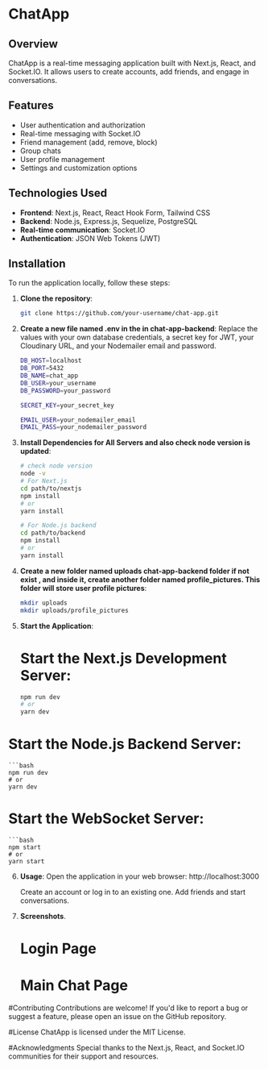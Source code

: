 # ChatApp

## Overview
ChatApp is a real-time messaging application built with Next.js, React, and Socket.IO. It allows users to create accounts, add friends, and engage in conversations.

## Features
- User authentication and authorization
- Real-time messaging with Socket.IO
- Friend management (add, remove, block)
- Group chats
- User profile management
- Settings and customization options

## Technologies Used
- **Frontend**: Next.js, React, React Hook Form, Tailwind CSS
- **Backend**: Node.js, Express.js, Sequelize, PostgreSQL
- **Real-time communication**: Socket.IO
- **Authentication**: JSON Web Tokens (JWT)

## Installation
To run the application locally, follow these steps:

1. **Clone the repository**:
   ```bash
   git clone https://github.com/your-username/chat-app.git

2. **Create a new file named .env in the in chat-app-backend**:
    Replace the values with your own database credentials, a secret key for JWT, your Cloudinary URL, and your Nodemailer email and password.

    ```bash
    DB_HOST=localhost
    DB_PORT=5432
    DB_NAME=chat_app
    DB_USER=your_username
    DB_PASSWORD=your_password

    SECRET_KEY=your_secret_key

    EMAIL_USER=your_nodemailer_email
    EMAIL_PASS=your_nodemailer_password

3. **Install Dependencies for All Servers and also check node version is updated**:
    ```bash
    # check node version
    node -v
    # For Next.js
    cd path/to/nextjs
    npm install
    # or
    yarn install

    # For Node.js backend
    cd path/to/backend
    npm install
    # or
    yarn install   

4. **Create a new folder named uploads chat-app-backend folder if not exist , and inside it, create another folder named profile_pictures. This folder will store user profile pictures**:

    ```bash
    mkdir uploads
    mkdir uploads/profile_pictures   

5. **Start the Application**:
    # Start the Next.js Development Server:
    ```bash
    npm run dev
    # or
    yarn dev   

# Start the Node.js Backend Server:  
    ```bash
    npm run dev
    # or
    yarn dev   

# Start the WebSocket Server:
    ```bash
    npm start
    # or
    yarn start  

6. **Usage**:
    Open the application in your web browser: http://localhost:3000

    Create an account or log in to an existing one.
    Add friends and start conversations.    

7. **Screenshots**.
    # Login Page
    

    # Main Chat Page

#Contributing
    Contributions are welcome! If you'd like to report a bug or suggest a feature, please open an issue on the GitHub repository.

#License
    ChatApp is licensed under the MIT License.

#Acknowledgments
    Special thanks to the Next.js, React, and Socket.IO communities for their support and resources.    